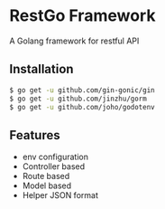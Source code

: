 # RestGo Framework
A Golang framework for restful API

## Installation
```bash
$ go get -u github.com/gin-gonic/gin
$ go get -u github.com/jinzhu/gorm
$ go get -u github.com/joho/godotenv
```
## Features
- env configuration
- Controller based
- Route based
- Model based
- Helper JSON format

